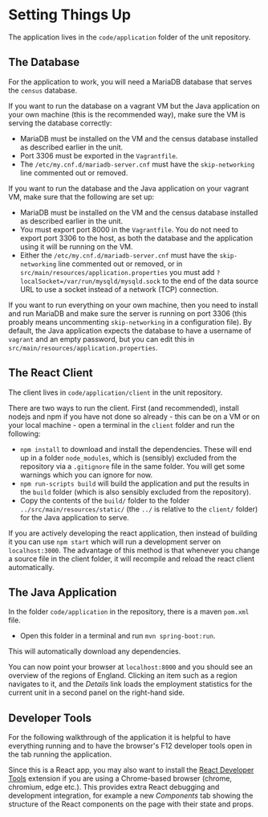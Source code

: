 # Setting Things Up

The application lives in the `code/application` folder of the unit repository.

## The Database

For the application to work, you will need a MariaDB database that serves the `census` database.

If you want to run the database on a vagrant VM but the Java application on your own machine (this is the recommended way), make sure the VM is serving the database correctly:
  - MariaDB must be installed on the VM and the census database installed as described earlier in the unit.
  - Port 3306 must be exported in the `Vagrantfile`.
  - The `/etc/my.cnf.d/mariadb-server.cnf` must have the `skip-networking` line commented out or removed.

If you want to run the database and the Java application on your vagrant VM, make sure that the following are set up:
  - MariaDB must be installed on the VM and the census database installed as described earlier in the unit.
  - You must export port 8000 in the `Vagrantfile`. You do not need to export port 3306 to the host, as both the database and the application using it will be running on the VM.
  - Either the `/etc/my.cnf.d/mariadb-server.cnf` must have the `skip-networking` line commented out or removed, or in `src/main/resources/application.properties` you must add `?localSocket=/var/run/mysqld/mysqld.sock` to the end of the data source URL to use a socket instead of a network (TCP) connection.

If you want to run everything on your own machine, then you need to install and run MariaDB and make sure the server is running on port 3306 (this proably means uncommenting `skip-networking` in a configuration file). By default, the Java application expects the database to have a username of `vagrant` and an empty password, but you can edit this in `src/main/resources/application.properties`.

## The React Client

The client lives in `code/application/client` in the unit repository.

There are two ways to run the client. First (and recommended), install nodejs and npm if you have not done so already - this can be on a VM or on your local machine - open a terminal in the `client` folder and run the following:

  - `npm install` to download and install the dependencies. These will end up in a folder `node_modules`, which is (sensibly) excluded from the repository via a `.gitignore` file in the same folder. You will get some warnings which you can ignore for now.
  - `npm run-scripts build` will build the application and put the results in the `build` folder (which is also sensibly excluded from the repository).
  - Copy the contents of the `build/` folder to the folder `../src/main/resources/static/` (the `../` is relative to the `client/` folder)  for the Java application to serve.

If you are actively developing the react application, then instead of building it you can use `npm start` which will run a development server on `localhost:3000`. The advantage of this method is that whenever you change a source file in the client folder, it will recompile and reload the react client automatically.

## The Java Application

In the folder `code/application` in the repository, there is a maven `pom.xml` file.
  - Open this folder in a terminal and run `mvn spring-boot:run`.

This will automatically download any dependencies.

You can now point your browser at `localhost:8000` and you should see an overview of the regions of England. Clicking an item such as a region navigates to it, and the _Details_ link loads the employment statistics for the current unit in a second panel on the right-hand side.

## Developer Tools

For the following walkthrough of the application it is helpful to have everything running and to have the browser's F12 developer tools open in the tab running the application.

Since this is a React app, you may also want to install the [React Developer Tools](https://chrome.google.com/webstore/detail/react-developer-tools/fmkadmapgofadopljbjfkapdkoienihi) extension if you are using a Chrome-based browser (chrome, chromium, edge etc.). This provides extra React debugging and development integration, for example a new _Components_ tab showing the structure of the React components on the page with their state and props.
